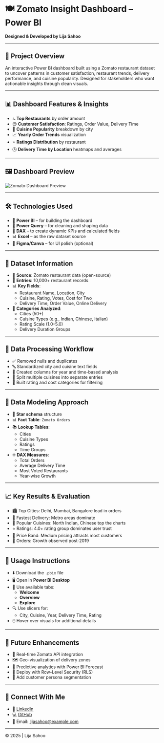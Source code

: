 # 🍽️ Zomato Insight Dashboard – Power BI  
**Designed & Developed by Lija Sahoo**

---

## 📌 Project Overview  
An interactive Power BI dashboard built using a Zomato restaurant dataset to uncover patterns in customer satisfaction, restaurant trends, delivery performance, and cuisine popularity. Designed for stakeholders who want actionable insights through clean visuals.

---

## 📊 Dashboard Features & Insights  
- 🔝 **Top Restaurants** by order amount  
- 😊 **Customer Satisfaction**: Ratings, Order Value, Delivery Time  
- 🍲 **Cuisine Popularity** breakdown by city  
- 📈 **Yearly Order Trends** visualization  
- ⭐ **Ratings Distribution** by restaurant  
- 🕒 **Delivery Time by Location** heatmaps and averages

---

## 🖼️ Dashboard Preview  
![Zomato Dashboard Preview](Screenshots/dashboard-preview.png)

---

## 🛠 Technologies Used  
- 🧠 **Power BI** – for building the dashboard  
- 🔄 **Power Query** – for cleaning and shaping data  
- 📐 **DAX** – to create dynamic KPIs and calculated fields  
- 📊 **Excel** – as the raw dataset source  
- 🎨 **Figma/Canva** – for UI polish (optional)

---

## 📂 Dataset Information  
- 📌 **Source**: Zomato restaurant data (open-source)  
- 🔢 **Entries**: 10,000+ restaurant records  
- 📊 **Key Fields**:
  - Restaurant Name, Location, City  
  - Cuisine, Rating, Votes, Cost for Two  
  - Delivery Time, Order Value, Online Delivery  
- 📁 **Categories Analyzed**:
  - Cities (50+)  
  - Cuisine Types (e.g., Indian, Chinese, Italian)  
  - Rating Scale (1.0–5.0)  
  - Delivery Duration Groups

---

## 🔄 Data Processing Workflow  
- ✅ Removed nulls and duplicates  
- 🔤 Standardized city and cuisine text fields  
- 📅 Created columns for year and time-based analysis  
- 🍴 Split multiple cuisines into separate entries  
- 🧮 Built rating and cost categories for filtering

---

## 🧠 Data Modeling Approach  
- 🌟 **Star schema** structure  
- 📊 **Fact Table**: `Zomato Orders`  
- 📚 **Lookup Tables**:
  - Cities  
  - Cuisine Types  
  - Ratings  
  - Time Groups  
- ➕ **DAX Measures**:
  - Total Orders  
  - Average Delivery Time  
  - Most Voted Restaurants  
  - Year-wise Growth  

---

## 📈 Key Results & Evaluation  
- 🏙️ Top Cities: Delhi, Mumbai, Bangalore lead in orders  
- 🚚 Fastest Delivery: Metro areas dominate  
- 🍛 Popular Cuisines: North Indian, Chinese top the charts  
- ⭐ Ratings: 4.0+ rating group dominates user trust  
- 💸 Price Band: Medium pricing attracts most customers  
- 📆 Orders: Growth observed post-2019

---

## 📘 Usage Instructions  
- ⬇️ Download the `.pbix` file  
- 🖥️ Open in **Power BI Desktop**  
- 📂 Use available tabs:
  - **Welcome**  
  - **Overview**  
  - **Explore**  
- 🔍 Use slicers for:
  - City, Cuisine, Year, Delivery Time, Rating  
- 🖱️ Hover over visuals for additional details

---

## 🔮 Future Enhancements  
- 🔗 Real-time Zomato API integration  
- 🗺️ Geo-visualization of delivery zones  
- 🧠 Predictive analytics with Power BI Forecast  
- 🔐 Deploy with Row-Level Security (RLS)  
- 👤 Add customer persona segmentation

---

## 🔗 Connect With Me  
- 💼 [LinkedIn](linkedin.com/in/lija-sahoo-4b3389259)  
- 💻 [GitHub](https://github.com/Lija12sahoo)  
- 📧 Email: lijasahoo@example.com

---

© 2025 | Lija Sahoo  
